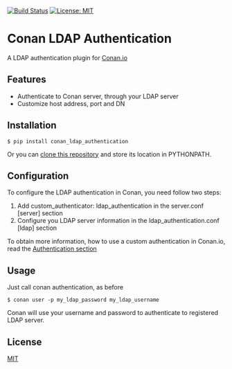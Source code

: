 [![Build Status](https://travis-ci.org/uilianries/conan-ldap-authentication.svg?branch=master)](https://travis-ci.org/uilianries/conan-ldap-authentication) [![License: MIT](https://img.shields.io/badge/License-MIT-yellow.svg)](https://opensource.org/licenses/MIT)
# Conan LDAP Authentication

A LDAP authentication plugin for [Conan.io](https://conan.io)

## Features
* Authenticate to Conan server, through your LDAP server
* Customize host address, port and DN

## Installation

    $ pip install conan_ldap_authentication
    
Or you can [clone this repository](http://github.com/uilianries/conan-ldap-authentication) and store its location in PYTHONPATH.

## Configuration

To configure the LDAP authentication in Conan, you need follow two steps:

1) Add custom_authenticator: ldap_authentication in the server.conf [server] section
2) Configure you LDAP server information in the ldap_authentication.conf [ldap] section 

To obtain more information, how to use a custom authentication in Conan.io, read the [Authentication section](https://conanio.readthedocs.io/en/latest/server.html?highlight=authentication)
  
## Usage

Just call conan authentication, as before

    $ conan user -p my_ldap_password my_ldap_username
    
Conan will use your username and password to authenticate to registered LDAP server.

## License
[MIT](LICENSE.md)


